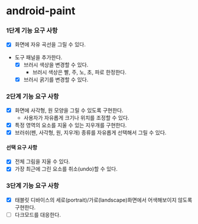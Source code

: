 # android-paint

### 1단계 기능 요구 사항
- [x] 화면에 자유 곡선을 그릴 수 있다.
- 도구 패널을 추가한다.
  - [x] 브러시 색상을 변경할 수 있다.
    - 브러시 색상은 빨, 주, 노, 초, 파로 한정한다.
  - [x] 브러시 굵기를 변경할 수 있다.

### 2단계 기능 요구 사항
- [x] 화면에 사각형, 원 모양을 그릴 수 있도록 구현한다.
    - 사용자가 자유롭게 크기나 위치를 조정할 수 있다.
- [x] 특정 영역의 요소를 지울 수 있는 지우개를 구현한다. 
- [x] 브러쉬(펜, 사각형, 원, 지우개) 종류를 자유롭게 선택해서 그릴 수 있다.

#### 선택 요구 사항
- [x] 전체 그림을 지울 수 있다.
- [x] 가장 최근에 그린 요소를 취소(undo)할 수 있다.

### 3단계 기능 요구 사항
- [x] 태블릿 디바이스의 세로(portrait)/가로(landscape)화면에서 어색해보이지 않도록 구현한다.
- [ ] 다크모드를 대응한다.
